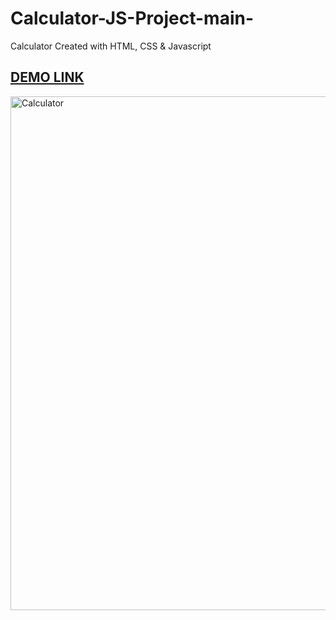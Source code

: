 # Calculator-JS-Project-main-
Calculator Created with HTML, CSS &amp; Javascript

<a href="https://calculator-js-project-main.web.app/"><h2>DEMO LINK</h2></a>


<img width="822" alt="Calculator " src="https://user-images.githubusercontent.com/101158128/182034604-4926bdc3-bd9d-43df-be46-51500345fda3.png">
